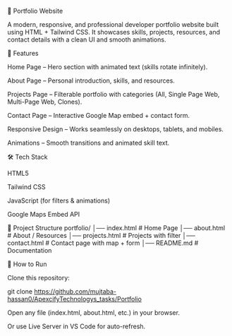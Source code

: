 🚀 Portfolio Website

A modern, responsive, and professional developer portfolio website built using HTML + Tailwind CSS.
It showcases skills, projects, resources, and contact details with a clean UI and smooth animations.

📌 Features

Home Page – Hero section with animated text (skills rotate infinitely).

About Page – Personal introduction, skills, and resources.

Projects Page – Filterable portfolio with categories (All, Single Page Web, Multi-Page Web, Clones).

Contact Page – Interactive Google Map embed + contact form.

Responsive Design – Works seamlessly on desktops, tablets, and mobiles.

Animations – Smooth transitions and animated skill text.

🛠️ Tech Stack

HTML5

Tailwind CSS

JavaScript (for filters & animations)

Google Maps Embed API

📂 Project Structure
portfolio/
│── index.html         # Home Page
│── about.html         # About / Resources
│── projects.html      # Projects with filter
│── contact.html       # Contact page with map + form
│── README.md          # Documentation

🚧 How to Run

Clone this repository:

git clone https://github.com/mujtaba-hassan0/ApexcifyTechnologys_tasks/Portfolio 


Open any file (index.html, about.html, etc.) in your browser.

Or use Live Server in VS Code for auto-refresh.
